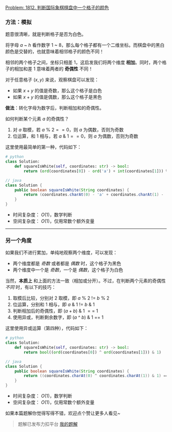 [Problem: 1812. 判断国际象棋棋盘中一个格子的颜色](https://leetcode.cn/problems/determine-color-of-a-chessboard-square/description/)

### 方法：模拟

题意很清晰，就是判断格子是否为白色。

将字母 $a$ ~ $h$ 看作数字 $1$ ~ $8$，那么每个格子都有一个二维坐标。而棋盘中的黑白颜色是交替的，也就意味着相邻格子的颜色不同！

相邻的两个格子之间，坐标只相差 $1$，这启发我们将两个维度 **相加**。同时，两个格子的相加和差 $1$ 意味着两者的 **奇偶性** 不同！

对于任意格子 $(x,y)$ 来说，观察棋盘可以发现：

- 如果 $x+y$ 的值是奇数，那么这个格子是白色
- 如果 $x+y$ 的值是偶数，那么这个格子是黑色

**做法**：转化字母为数字后，判断相加和的奇偶性。

如何判断某个元素 $a$ 的奇偶性？

1. 对 $a$ 取模，若 $a$ % $2==0$，则 $a$ 为偶数，否则为奇数
2. 位运算，和 $1$ 相与，若 $a$ & $1==0$，则 $a$ 为偶数，否则为奇数

这里使用最简单的第一种，代码如下：

```Python
# python
class Solution:
    def squareIsWhite(self, coordinates: str) -> bool:
        return (ord(coordinates[0]) - ord('a') + int(coordinates[1])) % 2 == 0
```

```Java
// java
class Solution {
    public boolean squareIsWhite(String coordinates) {
        return (coordinates.charAt(0) - 'a' + coordinates.charAt(1) - '0') % 2 == 0;
    }
}
```

- 时间复杂度： $O(1)$，数学判断
- 空间复杂度： $O(1)$，仅用常数个额外变量

---

### 另一个角度

如果我们不进行累加，单纯地观察两个维度，可以发现：

- 两个维度都是 *奇数* 或者都是 *偶数* 时，这个格子为黑色
- 两个维度中一个是 *奇数*，一个是 *偶数*，这个格子为白色

当然，**本质上** 和上面的方法一致（相加或分开）。不过，在判断两个元素的奇偶性 *不同* 时，有以下的技巧：

1. 取模后比较，分别对 $2$ 取模，即 $a$ % $2$ $!=$ $b$ % $2$
2. 位运算，分别和 $1$ 相与，即 $a$ & $1$ $!=$ $b$ & $1$
3. 判断相加后的奇偶性，即 $(a+b)$ & $1$ $==$ $1$
4. 使用异或，判断剩余数字，即 $(a$ ^ $b)$ & $1$ == $1$

这里使用异或运算（第四种），代码如下：

```Python
# python
class Solution:
    def squareIsWhite(self, coordinates: str) -> bool:
        return bool((ord(coordinates[0]) ^ ord(coordinates[1])) & 1)
```

```Java
// java
class Solution {
    public boolean squareIsWhite(String coordinates) {
        return ((coordinates.charAt(0) ^ coordinates.charAt(1)) & 1) == 1;
    }
}
```

- 时间复杂度： $O(1)$，数学判断
- 空间复杂度： $O(1)$，仅用常数个额外变量

如果本篇题解你觉得写得不错，欢迎点个赞让更多人看见~

> 题解已发布力扣平台 [我的题解](https://leetcode.cn/problems/determine-color-of-a-chessboard-square/solutions/3014640/wei-yun-suan-xiang-jia-pan-duan-or-yi-hu-c9wn/)
